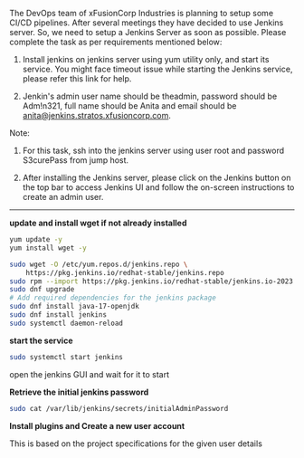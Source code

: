 The DevOps team of xFusionCorp Industries is planning to setup some CI/CD pipelines. After several meetings they have decided to use Jenkins server. So, we need to setup a Jenkins Server as soon as possible. Please complete the task as per requirements mentioned below:



1. Install jenkins on jenkins server using yum utility only, and start its service. You might face timeout issue while starting the Jenkins service, please refer this link for help.


2. Jenkin's admin user name should be theadmin, password should be Adm!n321, full name should be Anita and email should be anita@jenkins.stratos.xfusioncorp.com.


Note:


1. For this task, ssh into the jenkins server using user root and password S3curePass from jump host.


2. After installing the Jenkins server, please click on the Jenkins button on the top bar to access Jenkins UI and follow the on-screen instructions to create an admin user.






------------------

**update and install wget if not already installed**
```bash
yum update -y
yum install wget -y 
```

```bash
sudo wget -O /etc/yum.repos.d/jenkins.repo \
    https://pkg.jenkins.io/redhat-stable/jenkins.repo
sudo rpm --import https://pkg.jenkins.io/redhat-stable/jenkins.io-2023.key
sudo dnf upgrade
# Add required dependencies for the jenkins package
sudo dnf install java-17-openjdk
sudo dnf install jenkins
sudo systemctl daemon-reload
```

**start the service**

```bash
sudo systemctl start jenkins
```

open the jenkins GUI and wait for it to start

**Retrieve the initial jenkins password**
```bash
sudo cat /var/lib/jenkins/secrets/initialAdminPassword
```

**Install plugins and Create a new user account**

This is based on the project specifications for the given user details
